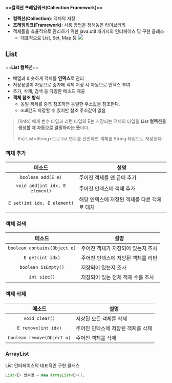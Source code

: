 ==**컬렉션 프레임워크(Collection Framework)**==
- **컬렉션(Collection)**: 객체의 저장
- **프레임워크(Framework)**: 사용 방법을 정해놓은 라이브러리
- 객체들을 효율적으로 관리하기 위한 java.util 패키지의 인터페이스 및 구현 클래스
	- 대표적으로 List, Set, Map 등
![](https://i.imgur.com/oYN6sJ0.png)
## List
==**List 컬렉션**==
- 배열과 비슷하게 객체를 **인덱스**로 관리
- 저장용량이 자동으로 증가해 객체 저장 시 자동으로 인덱스 부여
- 추가, 삭제, 검색 등 다양한 메소드 제공
- **객체 참조 방식**
	- 동일 객체를 중복 참조하면 동일한 주소값을 참조한다.
	- null값도 저장할 수 있지만 참조 주소값이 없음

> [!info] 
> 매개 변수 타입과 리턴 타입의 E는 저장되는 객체의 타입을 **List 컬렉션을 생성할 때 자동으로 결정하라는 뜻**이다.
> 
> Ex) List\<String>으로 list 변수를 선언하면 객체를 String 타입으로 저장한다.

 

### 객체 추가
|             메소드             | 설명                                         |
|:------------------------------:| -------------------------------------------- |
|       `boolean add(E e)`       | 주어진 객체를 맨 끝에 추가                   |
| `void add(int idx, E element)` | 주어진 인덱스에 객체 추가                    |
|  `E set(int idx, E element)`   | 해당 인덱스에 저장된 객체를 다른 객체로 대치 |


### 객체 검색
|            메소드            | 설명                               |
|:----------------------------:| ---------------------------------- |
| `boolean contains(Object o)` | 주어진 객체가 저장되어 있는지 조사 |
|       `E get(int idx)`       | 주어진 인덱스에 저당된 객체를 리턴 |
|     `boolean isEmpty()`      | 저장되어 있는지 조사               |
|         `int size()`         | 저장되어 있는 전체 객체 수를 조사  |


### 객제 삭제
|           메소드           | 설명                               |
|:--------------------------:| ---------------------------------- |
|       `void clear()`       | 저장된 모든 객체를 삭제            |
|    `E remove(int idx)`     | 주어진 인덱스에 저장된 객체를 삭제 |
| `boolean remove(Object o)` | 주어진 객체를 삭제                 |


### ArrayList
List 인터페이스의 대표적인 구현 클래스
```java
List<E> 변수명 = new ArrayList<E>();
```
